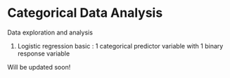# Categorical Data Analysis

Data exploration and analysis

1. Logistic regression basic : 1 categorical predictor variable with 1 binary response variable

Will be updated soon!

